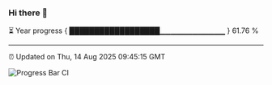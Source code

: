 ### Hi there 👋

⏳ Year progress { ██████████████████▁▁▁▁▁▁▁▁▁▁▁▁ } 61.76 %

---

⏰ Updated on Thu, 14 Aug 2025 09:45:15 GMT

![Progress Bar CI](https://github.com/IshwaranRudhara/GIT-ACTION/workflows/Progress%20Bar%20CI/badge.svg)
